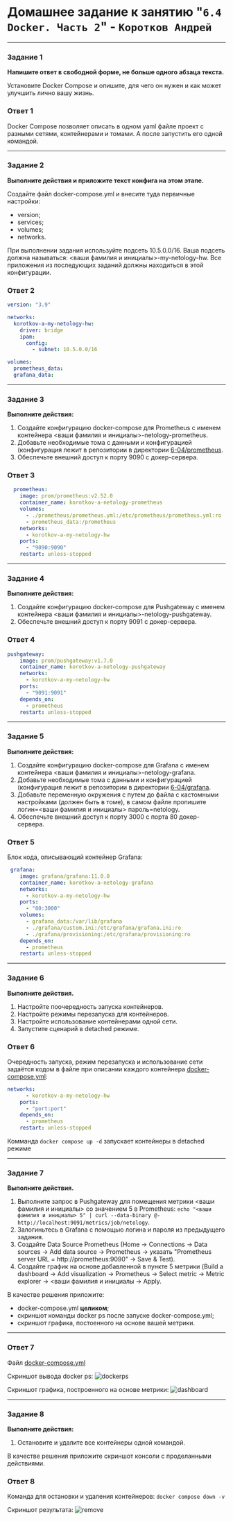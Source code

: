 # Домашнее задание к занятию "`6.4 Docker. Часть 2`" - `Коротков Андрей`
---

### Задание 1

**Напишите ответ в свободной форме, не больше одного абзаца текста.**

Установите Docker Compose и опишите, для чего он нужен и как может улучшить лично вашу жизнь.


### Ответ 1

Docker Compose позволяет описать в одном yaml файле проект с разными сетями, контейнерами и томами. А после запустить его одной командой.

---

### Задание 2 

**Выполните действия и приложите текст конфига на этом этапе.** 

Создайте файл docker-compose.yml и внесите туда первичные настройки: 

 * version;
 * services;
 * volumes;
 * networks.

При выполнении задания используйте подсеть 10.5.0.0/16.
Ваша подсеть должна называться: <ваши фамилия и инициалы>-my-netology-hw.
Все приложения из последующих заданий должны находиться в этой конфигурации.


### Ответ 2

```yaml
version: "3.9"

networks:
  korotkov-a-my-netology-hw:
    driver: bridge
    ipam:
      config:
        - subnet: 10.5.0.0/16

volumes:
  prometheus_data:
  grafana_data:
```

---


### Задание 3 

**Выполните действия:** 

1. Создайте конфигурацию docker-compose для Prometheus с именем контейнера <ваши фамилия и инициалы>-netology-prometheus. 
2. Добавьте необходимые тома с данными и конфигурацией (конфигурация лежит в репозитории в директории [6-04/prometheus](https://github.com/netology-code/sdvps-homeworks/tree/main/lecture_demos/6-04/prometheus).
3. Обеспечьте внешний доступ к порту 9090 c докер-сервера.


### Ответ 3

```yaml
  prometheus:
    image: prom/prometheus:v2.52.0
    container_name: korotkov-a-netology-prometheus
    volumes:
      - ./prometheus/prometheus.yml:/etc/prometheus/prometheus.yml:ro
      - prometheus_data:/prometheus
    networks:
      - korotkov-a-my-netology-hw
    ports:
      - "9090:9090"
    restart: unless-stopped
```

---

### Задание 4 

**Выполните действия:**

1. Создайте конфигурацию docker-compose для Pushgateway с именем контейнера <ваши фамилия и инициалы>-netology-pushgateway. 
2. Обеспечьте внешний доступ к порту 9091 c докер-сервера.


### Ответ 4

```yaml
pushgateway:
    image: prom/pushgateway:v1.7.0
    container_name: korotkov-a-netology-pushgateway
    networks:
      - korotkov-a-my-netology-hw
    ports:
      - "9091:9091"
    depends_on:
      - prometheus
    restart: unless-stopped
```

---

### Задание 5 

**Выполните действия:** 

1. Создайте конфигурацию docker-compose для Grafana с именем контейнера <ваши фамилия и инициалы>-netology-grafana. 
2. Добавьте необходимые тома с данными и конфигурацией (конфигурация лежит в репозитории в директории [6-04/grafana](https://github.com/netology-code/sdvps-homeworks/blob/main/lecture_demos/6-04/grafana/custom.ini).
3. Добавьте переменную окружения с путем до файла с кастомными настройками (должен быть в томе), в самом файле пропишите логин=<ваши фамилия и инициалы> пароль=netology.
4. Обеспечьте внешний доступ к порту 3000 c порта 80 докер-сервера.


### Ответ 5

Блок кода, описывающий контейнер Grafana:
```yaml
 grafana:
    image: grafana/grafana:11.0.0
    container_name: korotkov-a-netology-grafana
    networks:
      - korotkov-a-my-netology-hw
    ports:
      - "80:3000"
    volumes:
      - grafana_data:/var/lib/grafana
      - ./grafana/custom.ini:/etc/grafana/grafana.ini:ro
      - ./grafana/provisioning:/etc/grafana/provisioning:ro
    depends_on:
      - prometheus
    restart: unless-stopped
```

---

### Задание 6 

**Выполните действия.**

1. Настройте поочередность запуска контейнеров.
2. Настройте режимы перезапуска для контейнеров.
3. Настройте использование контейнерами одной сети.
5. Запустите сценарий в detached режиме.


### Ответ 6

Очередность запуска, режим перезапуска и использование сети задаётся кодом в файле при описании каждого контейнера [docker-compose.yml](../docker-compose.yml):

```yaml
networks:
      - korotkov-a-my-netology-hw
    ports:
      - "port:port"
    depends_on:
      - prometheus
    restart: unless-stopped
```

Комманда ```docker compose up -d``` запускает контейнеры в detached режиме

---

### Задание 7 

**Выполните действия.**
1. Выполните запрос в Pushgateway для помещения метрики <ваши фамилия и инициалы> со значением 5 в Prometheus: ```echo "<ваши фамилия и инициалы> 5" | curl --data-binary @- http://localhost:9091/metrics/job/netology```.
2. Залогиньтесь в Grafana с помощью логина и пароля из предыдущего задания.
3. Cоздайте Data Source Prometheus (Home -> Connections -> Data sources -> Add data source -> Prometheus -> указать "Prometheus server URL = http://prometheus:9090" -> Save & Test).
4. Создайте график на основе добавленной в пункте 5 метрики (Build a dashboard -> Add visualization -> Prometheus -> Select metric -> Metric explorer -> <ваши фамилия и инициалы -> Apply.

В качестве решения приложите:

* docker-compose.yml **целиком**;
* скриншот команды docker ps после запуске docker-compose.yml;
* скриншот графика, постоенного на основе вашей метрики.

---

### Ответ 7

Файл [docker-compose.yml](https://github.com/aniljich/6.4_Docker-2/blob/main/docker-compose.yml)

Скриншот вывода docker ps: 
![dockerps](https://github.com/aniljich/6.4_Docker-2/blob/main/img/docker_ps.png)

Скриншот графика, построенного на основе метрики: 
![dashboard](https://github.com/aniljich/6.4_Docker-2/blob/main/img/dashboard.png)

---

### Задание 8

**Выполните действия:** 

1. Остановите и удалите все контейнеры одной командой.

В качестве решения приложите скриншот консоли с проделанными действиями.


### Ответ 8

Команда для остановки и удаления контейнеров: ```docker compose down -v```

Скриншот результата:
![remove](https://github.com/aniljich/6.4_Docker-2/blob/main/img/remove.png)